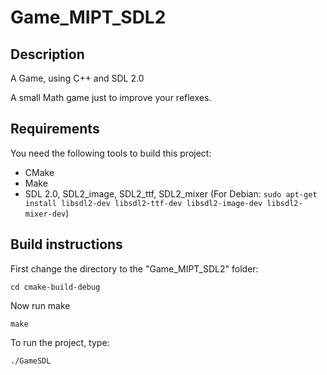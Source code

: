 # Game_MIPT_SDL2
## Description

A Game, using C++ and SDL 2.0

A small Math game just to improve your reflexes.

## Requirements

You need the following tools to build this project:
* CMake
* Make 
* SDL 2.0, SDL2_image, SDL2_ttf, SDL2_mixer (For Debian: `sudo apt-get install libsdl2-dev libsdl2-ttf-dev libsdl2-image-dev libsdl2-mixer-dev`)


## Build instructions

First change the directory to the "Game_MIPT_SDL2" folder:
```
cd cmake-build-debug
```
Now run make
```
make
```
To run the project, type:
```
./GameSDL
```
